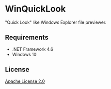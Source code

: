 WinQuickLook
================

"Quick Look" like Windows Explorer file previewer.

## Requirements

- .NET Framework 4.6
- Windows 10

## License

[Apache License 2.0](https://github.com/shibayan/WinQuickLook/blob/master/LICENSE.md)